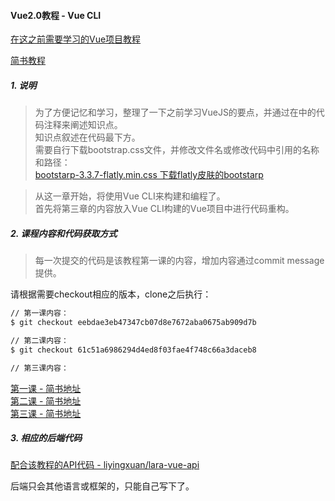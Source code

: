 #### Vue2.0教程 - Vue CLI

[在这之前需要学习的Vue项目教程](https://github.com/liyingxuan/vue-tutorial)


[简书教程](http://www.jianshu.com/p/c41d6baeb8f0)

##### 1. 说明
> 为了方便记忆和学习，整理了一下之前学习VueJS的要点，并通过在中的代码注释来阐述知识点。  
> 知识点叙述在代码最下方。  
> 需要自行下载bootstrap.css文件，并修改文件名或修改代码中引用的名称和路径：  
> [bootstarp-3.3.7-flatly.min.css 下载flatly皮肤的bootstarp](https://bootswatch.com/)  

> 从这一章开始，将使用Vue CLI来构建和编程了。  
> 首先将第三章的内容放入Vue CLI构建的Vue项目中进行代码重构。  


##### 2. 课程内容和代码获取方式
> 每一次提交的代码是该教程第一课的内容，增加内容通过commit message提供。

请根据需要checkout相应的版本，clone之后执行：
```bash
// 第一课内容：
$ git checkout eebdae3eb47347cb07d8e7672aba0675ab909d7b

// 第二课内容：
$ git checkout 61c51a6986294d4ed8f03fae4f748c66a3daceb8

// 第三课内容：
```
[第一课 - 简书地址](http://www.jianshu.com/p/c41d6baeb8f0)  
[第二课 - 简书地址](http://www.jianshu.com/p/2ddebc208841)  
[第三课 - 简书地址](http://www.jianshu.com/p/2be2dfebb83a)


##### 3. 相应的后端代码

[配合该教程的API代码 - liyingxuan/lara-vue-api](https://github.com/liyingxuan/lara-vue-api)

后端只会其他语言或框架的，只能自己写下了。
